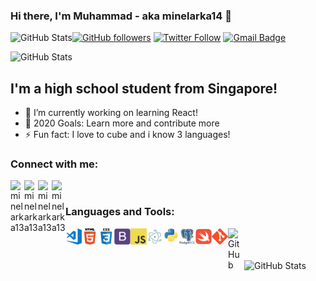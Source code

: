 <link rel="stylesheet" href="https://cdnjs.cloudflare.com/ajax/libs/font-awesome/4.7.0/css/font-awesome.min.css">

### Hi there, I'm Muhammad - aka minelarka14 👋

[![GitHub followers](https://img.shields.io/github/followers/minelarka14?style=flat-square&label=Follow)](https://github.com/minelarka14/)
[![Twitter Follow](https://img.shields.io/twitter/follow/minelarka13?color=1DA1F2&logo=twitter&style=for-the-badge)](https://twitter.com/intent/follow?original_referer=https%3A%2F%2Fgithub.com%2Fminelarka13&screen_name=minelarka13)
[![Gmail Badge](https://img.shields.io/badge/-muhammadosaid06@gmail.com-c14438?style=flat-square&logo=Gmail&logoColor=white&link=mailto:muhammadosaid06@gmail.com)](mailto:muhammadosaid06@gmail.com)
<img align="left" alt="GitHub Stats"  src="https://img.shields.io/github/last-commit/N-HJ/N-HJ?style=for-the-badge" />

<img align="left" alt="GitHub Stats"  src="https://img.shields.io/github/commit-activity/y/N-HJ/N-HJ?style=for-the-badge" />

<br />

## I'm a high school student from Singapore!

- 🔭 I’m currently working on learning React!
- 📖 2020 Goals: Learn more and contribute more
- ⚡ Fun fact: I love to cube and i know 3 languages!

### Connect with me:

[<img align="left" alt="minelarka13" width="22px" src="https://cdn.jsdelivr.net/npm/simple-icons@v3/icons/reddit.svg" />][reddit]
[<img align="left" alt="minelarka13" width="22px" src="https://cdn.jsdelivr.net/npm/simple-icons@v3/icons/twitter.svg" />][twitter]
[<img align="left" alt="minelarka13" width="22px" src="https://cdn.jsdelivr.net/npm/simple-icons@v3/icons/dev-dot-to.svg" />][devto]
[<img align="left" alt="minelarka13" width="22px" src="https://cdn.jsdelivr.net/npm/simple-icons@v3/icons/github.svg" />][github]

<br />

### Languages and Tools:

<img align="left" alt="Visual Studio Code" width="26px" src="https://raw.githubusercontent.com/github/explore/80688e429a7d4ef2fca1e82350fe8e3517d3494d/topics/visual-studio-code/visual-studio-code.png" />
<img align="left" alt="HTML5" width="26px" src="https://raw.githubusercontent.com/github/explore/80688e429a7d4ef2fca1e82350fe8e3517d3494d/topics/html/html.png" />
<img align="left" alt="CSS3" width="26px" src="https://raw.githubusercontent.com/github/explore/80688e429a7d4ef2fca1e82350fe8e3517d3494d/topics/css/css.png" />
<img align="left" alt="Git" width="26px" src="https://raw.githubusercontent.com/minelarka14/minelarka14/master/bootstrap-plain.svg" />
<img align="left" alt="JavaScript" width="26px" src="https://raw.githubusercontent.com/github/explore/80688e429a7d4ef2fca1e82350fe8e3517d3494d/topics/javascript/javascript.png" />
<img align="left" alt="Git" width="26px" src="https://raw.githubusercontent.com/minelarka14/minelarka14/master/electron-original.svg" />
<img align="left" alt="Python" width="26px" src="https://raw.githubusercontent.com/minelarka14/minelarka14/master/python-original.svg" />
<img align="left" alt="PSQL" width="26px" src="https://raw.githubusercontent.com/minelarka14/minelarka14/master/postgresql-original-wordmark.svg" />
<img align="left" alt="Swift" width="26px" src="https://raw.githubusercontent.com/minelarka14/minelarka14/master/swift-original.svg" />
<img align="left" alt="Git" width="26px" src="https://raw.githubusercontent.com/minelarka14/minelarka14/master/git-original.svg" />
<img align="left" alt="GitHub" width="26px" src="https://cdn.jsdelivr.net/npm/simple-icons@v3/icons/github.svg" />

<br />
<br />

<br />

<img align="left" alt="GitHub Stats"  src="https://github-readme-stats.vercel.app/api?username=minelarka14&show_icons=true" />

[twitter]: https://twitter.com/minelarka13
[reddit]: https://www.reddit.com/user/minelarka13
[devto]: https://dev.to/minelarka14
[github]: https://github.com/minelarka14
